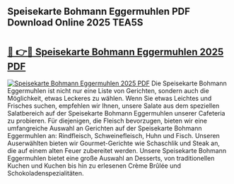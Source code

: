 ## Speisekarte Bohmann Eggermuhlen PDF Download Online 2025 TEA5S

# <h2><a href="http://gc70qqx.nevu.top/?p=Speisekarte+Bohmann+Eggermuhlen">🔗 👉🔴 Speisekarte Bohmann Eggermuhlen 2025 PDF</a></h2>

[![Speisekarte Bohmann Eggermuhlen 2025 PDF](https://i.imgur.com/dBaPXMq.png)](http://gc70qqx.nevu.top/?p=Speisekarte+Bohmann+Eggermuhlen)
Die Speisekarte Bohmann Eggermuhlen ist nicht nur eine Liste von Gerichten, sondern auch die Möglichkeit, etwas Leckeres zu wählen. Wenn Sie etwas Leichtes und Frisches suchen, empfehlen wir Ihnen, unsere Salate aus dem speziellen Salatbereich auf der Speisekarte Bohmann Eggermuhlen unserer Cafeteria zu probieren. Für diejenigen, die Fleisch bevorzugen, bieten wir eine umfangreiche Auswahl an Gerichten auf der Speisekarte Bohmann Eggermuhlen an: Rindfleisch, Schweinefleisch, Huhn und Fisch. Unseren Auserwählten bieten wir Gourmet-Gerichte wie Schaschlik und Steak an, die auf einem alten Feuer zubereitet werden. Unsere Speisekarte Bohmann Eggermuhlen bietet eine große Auswahl an Desserts, von traditionellen Kuchen und Kuchen bis hin zu erlesenen Crème Brûlée und Schokoladenspezialitäten.
